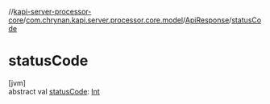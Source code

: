 //[kapi-server-processor-core](../../../index.md)/[com.chrynan.kapi.server.processor.core.model](../index.md)/[ApiResponse](index.md)/[statusCode](status-code.md)

# statusCode

[jvm]\
abstract val [statusCode](status-code.md): [Int](https://kotlinlang.org/api/latest/jvm/stdlib/kotlin/-int/index.html)

